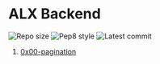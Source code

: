 # ALX Backend

![Repo size](https://img.shields.io/github/repo-size/laban254/alx-backend)
![Pep8 style](https://img.shields.io/badge/PEP8-style%20guide-purple?style=round-square)
![Latest commit](https://img.shields.io/github/last-commit/laban254/alx-backend/master?style=round-square)

1. [0x00-pagination](./0x00-pagination/)
